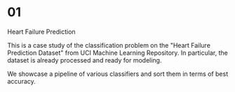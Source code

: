 # 01
Heart Failure Prediction

This is a case study of the classification problem on the "Heart Failure Prediction Dataset" from UCI Machine Learning Repository. In particular, the dataset is already processed and ready for modeling.

We showcase a pipeline of various classifiers and sort them in terms of best accuracy.
